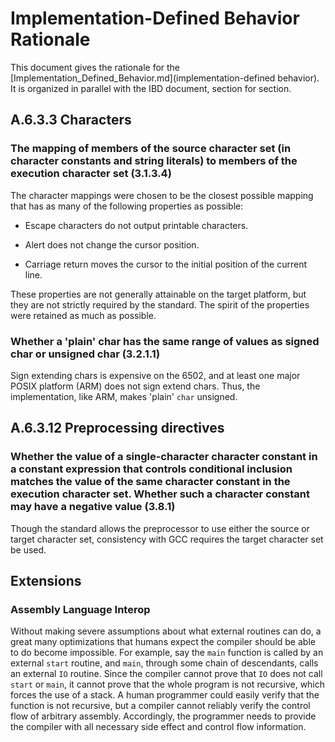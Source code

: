 # Implementation-Defined Behavior Rationale

This document gives the rationale for the
[Implementation_Defined_Behavior.md](implementation-defined behavior). It is
organized in parallel with the IBD document, section for section.

## A.6.3.3 Characters

### The mapping of members of the source character set (in character constants and string literals) to members of the execution character set (3.1.3.4)

The character mappings were chosen to be the closest possible mapping that has as many of the following properties as possible:

* Escape characters do not output printable characters.

* Alert does not change the cursor position.

* Carriage return moves the cursor to the initial position of the current line.

These properties are not generally attainable on the target platform, but
they are not strictly required by the standard. The spirit of the properties
were retained as much as possible.

### Whether a 'plain' char has the same range of values as signed char or unsigned char (3.2.1.1)

Sign extending chars is expensive on the 6502, and at least one major POSIX
platform (ARM) does not sign extend chars. Thus, the implementation, like
ARM, makes 'plain' `char` unsigned.

## A.6.3.12 Preprocessing directives

### Whether the value of a single-character character constant in a constant expression that controls conditional inclusion matches the value of the same character constant in the execution character set. Whether such a character constant may have a negative value (3.8.1)

Though the standard allows the preprocessor to use either the source or
target character set, consistency with GCC requires the target character set
be used.

## Extensions

### Assembly Language Interop

Without making severe assumptions about what external routines can do, a
great many optimizations that humans expect the compiler should be able to do
become impossible. For example, say the `main` function is called by an
external `start` routine, and `main`, through some chain of descendants,
calls an external `IO` routine. Since the compiler cannot prove that `IO`
does not call `start` or `main`, it cannot prove that the whole program is
not recursive, which forces the use of a stack. A human programmer could
easily verify that the function is not recursive, but a compiler cannot
reliably verify the control flow of arbitrary assembly. Accordingly, the
programmer needs to provide the compiler with all necessary side effect and
control flow information.